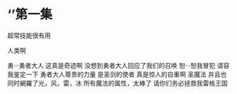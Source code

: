 # ‘’第一集
超常技能很有用

人类啊

勇···勇者大人
这真是奇迹啊
没想到勇者大人回应了我们的召唤
恕···恕我冒犯
请容我鉴定一下
勇者大人尊贵的力量
是圣剑的使者
真是惊人的自重啊
圣魔法
并且也同时網羅了光，风，雷，冰
所有魔法的属性，太棒了
请你们务必拯救我雷格王国

